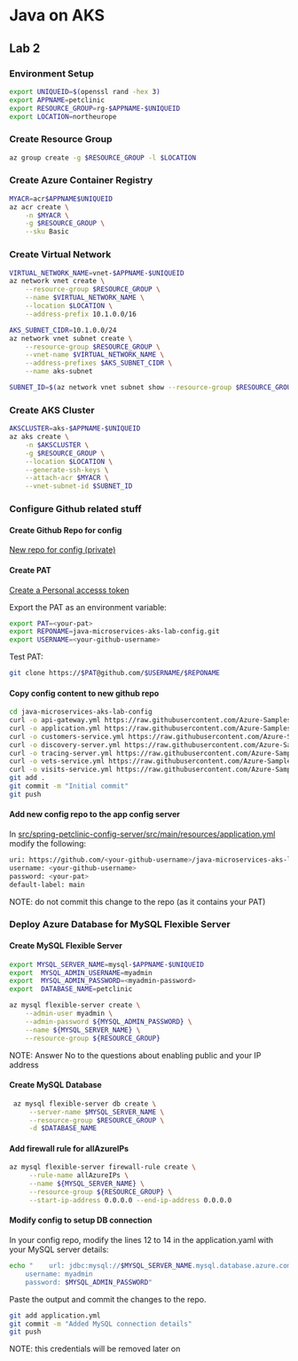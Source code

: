 # Java on AKS

## Lab 2

### Environment Setup

```bash
export UNIQUEID=$(openssl rand -hex 3)
export APPNAME=petclinic
export RESOURCE_GROUP=rg-$APPNAME-$UNIQUEID
export LOCATION=northeurope
```	

### Create Resource Group

```bash
az group create -g $RESOURCE_GROUP -l $LOCATION
```
### Create Azure Container Registry

```bash
MYACR=acr$APPNAME$UNIQUEID
az acr create \
    -n $MYACR \
    -g $RESOURCE_GROUP \
    --sku Basic
```

### Create Virtual Network

```bash
VIRTUAL_NETWORK_NAME=vnet-$APPNAME-$UNIQUEID
az network vnet create \
    --resource-group $RESOURCE_GROUP \
    --name $VIRTUAL_NETWORK_NAME \
    --location $LOCATION \
    --address-prefix 10.1.0.0/16

AKS_SUBNET_CIDR=10.1.0.0/24
az network vnet subnet create \
    --resource-group $RESOURCE_GROUP \
    --vnet-name $VIRTUAL_NETWORK_NAME \
    --address-prefixes $AKS_SUBNET_CIDR \
    --name aks-subnet

SUBNET_ID=$(az network vnet subnet show --resource-group $RESOURCE_GROUP --vnet-name $VIRTUAL_NETWORK_NAME --name aks-subnet --query id -o tsv)
```

### Create AKS Cluster

```bash
AKSCLUSTER=aks-$APPNAME-$UNIQUEID
az aks create \
    -n $AKSCLUSTER \
    -g $RESOURCE_GROUP \
    --location $LOCATION \
    --generate-ssh-keys \
    --attach-acr $MYACR \
    --vnet-subnet-id $SUBNET_ID
```

### Configure Github related stuff

#### Create Github Repo for config

[New repo for config (private)](https://github.com/dsanchor/java-microservices-aks-lab-config)

#### Create PAT

[Create a Personal accesss token](https://docs.github.com/en/authentication/keeping-your-account-and-data-secure/managing-your-personal-access-tokens#creating-a-personal-access-token-classic)

Export the PAT as an environment variable:

```bash
export PAT=<your-pat>
export REPONAME=java-microservices-aks-lab-config.git
export USERNAME=<your-github-username>
```

Test PAT:

```bash
git clone https://$PAT@github.com/$USERNAME/$REPONAME
```

#### Copy config content to new github repo

```bash
cd java-microservices-aks-lab-config
curl -o api-gateway.yml https://raw.githubusercontent.com/Azure-Samples/java-microservices-aks-lab/main/config/api-gateway.yml
curl -o application.yml https://raw.githubusercontent.com/Azure-Samples/java-microservices-aks-lab/main/docs/02_lab_migrate/0203_application.yml
curl -o customers-service.yml https://raw.githubusercontent.com/Azure-Samples/java-microservices-aks-lab/main/config/customers-service.yml
curl -o discovery-server.yml https://raw.githubusercontent.com/Azure-Samples/java-microservices-aks-lab/main/config/discovery-server.yml
curl -o tracing-server.yml https://raw.githubusercontent.com/Azure-Samples/java-microservices-aks-lab/main/config/tracing-server.yml
curl -o vets-service.yml https://raw.githubusercontent.com/Azure-Samples/java-microservices-aks-lab/main/config/vets-service.yml
curl -o visits-service.yml https://raw.githubusercontent.com/Azure-Samples/java-microservices-aks-lab/main/config/visits-service.yml
git add .
git commit -m "Initial commit"
git push
```

#### Add new config repo to the app config server

In  [src/spring-petclinic-config-server/src/main/resources/application.yml](./src/spring-petclinic-config-server/src/main/resources/application.yml) modify the following:

```bash
uri: https://github.com/<your-github-username>/java-microservices-aks-lab-config
username: <your-github-username>
password: <your-pat>
default-label: main
```

NOTE: do not commit this change to the repo (as it contains your PAT)

### Deploy Azure Database for MySQL Flexible Server

#### Create MySQL Flexible Server

```bash
export MYSQL_SERVER_NAME=mysql-$APPNAME-$UNIQUEID
export  MYSQL_ADMIN_USERNAME=myadmin
export  MYSQL_ADMIN_PASSWORD=<myadmin-password>
export  DATABASE_NAME=petclinic

az mysql flexible-server create \
    --admin-user myadmin \
    --admin-password ${MYSQL_ADMIN_PASSWORD} \
    --name ${MYSQL_SERVER_NAME} \
    --resource-group ${RESOURCE_GROUP} 
```

NOTE: Answer No to the questions about enabling public and your IP address

#### Create MySQL Database

```bash
 az mysql flexible-server db create \
     --server-name $MYSQL_SERVER_NAME \
     --resource-group $RESOURCE_GROUP \
     -d $DATABASE_NAME
```

#### Add firewall rule for allAzureIPs

```bash
az mysql flexible-server firewall-rule create \
     --rule-name allAzureIPs \
     --name ${MYSQL_SERVER_NAME} \
     --resource-group ${RESOURCE_GROUP} \
     --start-ip-address 0.0.0.0 --end-ip-address 0.0.0.0
```

#### Modify config to setup DB connection 

In your config repo, modify the lines 12 to 14 in the application.yaml with your MySQL server details:

```bash
echo "    url: jdbc:mysql://$MYSQL_SERVER_NAME.mysql.database.azure.com:3306/petclinic?useSSL=true
    username: myadmin
    password: $MYSQL_ADMIN_PASSWORD"
``` 

Paste the output and commit the changes to the repo.

```bash	
git add application.yml
git commit -m "Added MySQL connection details"
git push
```

NOTE: this credentials will be removed later on